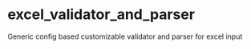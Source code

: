 # excel_validator_and_parser
Generic config based customizable validator and parser for excel input
